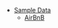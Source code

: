 

 - [Sample Data](https://www.mongodb.com/docs/atlas/sample-data/#available-sample-datasets)
   - [AirBnB](https://insideairbnb.com/get-the-data/)

